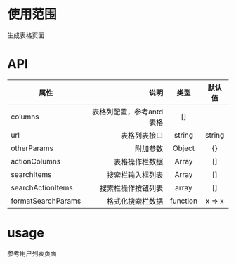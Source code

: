 # 使用范围
 生成表格页面

# API

| 属性        | 说明    |  类型  |  默认值  |
| --------   | -----:  | :----: | :----:  |
| columns  | 表格列配置，参考antd表格  |   []    ||
| url  | 表格列表接口  |   string |string    |''|
| otherParams     | 附加参数 |  Object   |{}|
|actionColumns| 表格操作栏数据 |Array|[]|
|searchItems| 搜索栏输入框列表| Array |[]|
|searchActionItems|搜索栏操作按钮列表| array | [] |
|formatSearchParams| 格式化搜索栏数据| function| x => x|


# usage
参考用户列表页面
